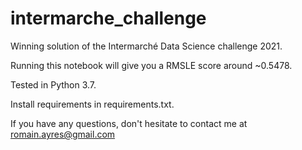 # intermarche_challenge

Winning solution of the Intermarché Data Science challenge 2021.

Running this notebook will give you a RMSLE score around ~0.5478.

Tested in Python 3.7. 

Install requirements in requirements.txt.

If you have any questions, don't hesitate to contact me at romain.ayres@gmail.com
